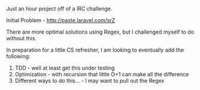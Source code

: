 Just an hour project off of a IRC challenge.

Initial Problem - http://paste.laravel.com/srZ

There are more optimal solutions using Regex, but I challenged myself to do without this.

In preparation for a little CS refresher, I am looking to eventually add the following:
1. TDD - well at least get this under testing
2. Optimization - with recursion that little O+1 can make all the difference
3. Different ways to do this... - I may want to pull out the Regex
